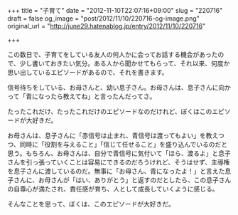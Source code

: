 +++
title = "子育て"
date = "2012-11-10T22:07:16+09:00"
slug = "220716"
draft = false
og_image = "post/2012/11/10/220716-og-image.png"
original_url = "http://june29.hatenablog.jp/entry/2012/11/10/220716"

+++

<p>この数日で、子育てをしている友人の何人かに会ってお話する機会があったので、少し書いておきたい気分。ある人から聞かせてもらって、それ以来、何度か思い出しているエピソードがあるので、それを書きます。</p>
<p>信号待ちをしている、お母さんと、幼い息子さん。お母さんは、息子さんに向かって「青になったら教えてね」と言ったんだってさ。</p>
<p>たったこれだけ、たったこれだけのエピソードなのだけれど、ぼくはこのエピソードが大好きだ。</p>
<p>お母さんは、息子さんに「赤信号は止まれ、青信号は渡ってもよい」を教えつつ、同時に「役割を与えること」「信じて任せること」を盛り込んでいるのだと思う。もちろん、お母さんは、自分で青信号に気付いて「ほら、渡るよ」と息子さんを引っ張っていくことは容易にできるのだろうけれど、そうはせず、主導権を息子さんに渡しているのだ。無事に「お母さん、青になったよ！」と言えた息子さんに、お母さんが「はい、ありがとう」と返すのだとしたら、この息子さんの自尊心が満たされ、責任感が育ち、人として成長していくように感じる。</p>
<p>そんなことを思って、ぼくは、このエピソードが大好きだ。</p>